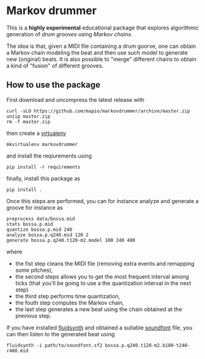 Markov drummer
==============

This is a **highly experimental** educational package that explores
algorithmic generation of *drum grooves* using *Markov chains*.

The idea is that, given a MIDI file containing a drum goorve, one can obtain a
Markov chain modeling the beat and then use such model to generate new
(original) beats. It is also possible to "merge" different chains to obtain a
kind of "fusion" of different grooves.

How to use the package
----------------------

First download and uncompress the latest release with

	curl -sLO https://github.com/mapio/markovdrummer/archive/master.zip
	unzip master.zip
	rm -f master.zip

then create a [virtualenv](http://www.virtualenv.org/en/latest/)

	mkvirtualenv markovdrummer

and install the reqiurements using

	pip install -r requirements

finally, install this package as

	pip install .

Once this steps are performed, you can for instance analyze and generate a
groove for instance as

	preprocess data/bossa.mid
	stats bossa.p.mid
	quantize bossa.p.mid 240
	analyze bossa.p.q240.mid 120 2
	generate bossa.p.q240.t120-m2.model 100 240 480

where

* the fist step cleans the MIDI file (removing extra events and remapping some pitches),
* the second steps allows you to get the most frequent interval among ticks (that you'll be going to use a the quantization interval in the next step)
* the third step performs time quantization,
* the fouth step computes the Markov chain,
* the last step generates a new beat using the chain obtained at the previous step.

If you have installed [fluidsynth](http://sourceforge.net/apps/trac/fluidsynth/)
and obtained a suitable [soundfont](http://sourceforge.net/apps/trac/fluidsynth/wiki/SoundFont) file, you can then listen to the generated beat using

	fluidsynth -i path/to/soundfont.sf2 bossa.p.q240.t120-m2.b100-t240-r480.mid

